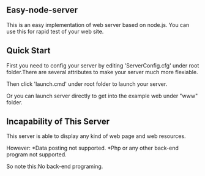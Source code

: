 ## Easy-node-server
This is an easy implementation of web server based on node.js.
You can use this for rapid test of your web site.

## Quick Start
First you need to config your server by editing 'ServerConfig.cfg' under root folder.There are several attributes 
to make your server much more flexiable.

Then click 'launch.cmd' under root folder to launch your server.

Or you can launch server directly to get into the example web under "www" folder.

## Incapability of This Server
This server is able to display any kind of web page and web resources.

However:
*Data posting not supported.
*Php or any other back-end program not supported.

So note this:No back-end programing.


 